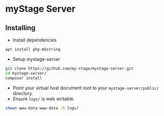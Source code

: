# myStage Server

## Installing

* Install dependencies
```bash
apt install php-mbstring
```

* Setup mystage-server
```bash
git clone https://github.com/my-stage/mystage-server.git
cd mystage-server/
composer install
```

* Point your virtual host document root to your `mystage-server/public/` directory.
* Ensure `logs/` is web writable.

```bash
chown www-data:www-data -R logs/
```
